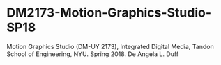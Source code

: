 # DM2173-Motion-Graphics-Studio-SP18
Motion Graphics Studio (DM-UY 2173), Integrated Digital Media, Tandon School of Engineering, NYU. Spring 2018. De Angela L. Duff
